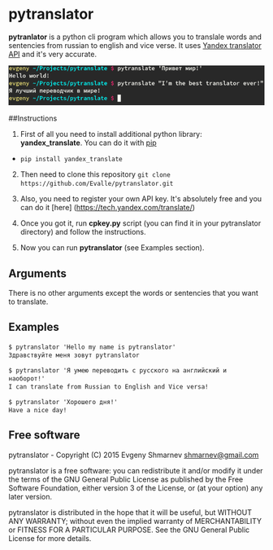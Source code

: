# pytranslator

**pytranlator** is a python cli program which allows you to translale words and sentencies from russian to english and vice verse. It uses [Yandex translator API](https://tech.yandex.com/translate/) and it's very accurate. 

![pytranslator](pytranslator.png)

##Instructions
1) First of all you need to install additional python library: **yandex_translate**. You can do it with [pip](https://pypi.python.org/pypi/pip) 

- ```pip install yandex_translate```

2) Then need to clone this repository ```git clone https://github.com/Evalle/pytranslator.git```

3) Also, you need to register your own API key. It's absolutely free and you can do it [here] (https://tech.yandex.com/translate/)

4) Once you got it, run **cpkey.py** script (you can find it in your pytranslator directory) and follow the instructions.

5) Now you can run **pytranslator** (see Examples section).

## Arguments
There is no other arguments except the words or sentencies that you want to translate. 

## Examples

```
$ pytranslator 'Hello my name is pytranslator'
Здравствуйте меня зовут pytranslator
```

```
$ pytranslator 'Я умею переводить с русского на английский и наоборот!'
I can translate from Russian to English and Vice versa!
```

```
$ pytranslator 'Хорошего дня!'
Have a nice day!
```

## Free software

pytranslator - Copyright (C) 2015 Evgeny Shmarnev shmarnev@gmail.com

pytranslator is a free software: you can redistribute it and/or modify it under the terms of the GNU General Public License as published by the Free Software Foundation, either version 3 of the License, or (at your option) any later version.

pytranslator is distributed in the hope that it will be useful, but WITHOUT ANY WARRANTY; without even the implied warranty of MERCHANTABILITY or FITNESS FOR A PARTICULAR PURPOSE. See the GNU General Public License for more details.
